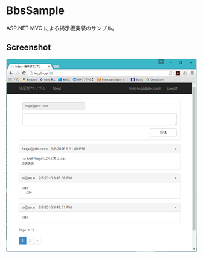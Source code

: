 # BbsSample

ASP.NET MVC による掲示板実装のサンプル。

## Screenshot
![screenshot](https://raw.githubusercontent.com/aspnet-mvc-samples/BbsSample/master/screenshots/screenshot.png)
